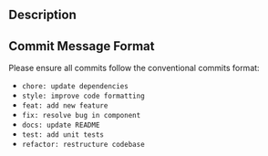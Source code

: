 ## Description
<!-- Describe your changes -->

## Commit Message Format
Please ensure all commits follow the conventional commits format:
- `chore: update dependencies`
- `style: improve code formatting`
- `feat: add new feature`
- `fix: resolve bug in component`
- `docs: update README`
- `test: add unit tests`
- `refactor: restructure codebase`
